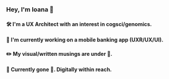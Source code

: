 ### Hey, I'm Ioana :green_heart:

#### :hammer_and_wrench: I'm a UX Architect with an interest in cogsci/genomics.

#### :iphone: I'm currently working on a mobile banking app (UXR/UX/UI). 

#### :pencil2: My visual/written musings are under :construction:. 

#### :compass: Currently gone :climbing:. Digitally within reach.


<!--
**idre07/idre07** is a ✨ _special_ ✨ repository because its `README.md` (this file) appears on your GitHub profile.

Here are some ideas to get you started:

- 🔭 I’m currently working on ...
- 🌱 I’m currently learning ...
- 👯 I’m looking to collaborate on ...
- 🤔 I’m looking for help with ...
- 💬 Ask me about ...
- 📫 How to reach me: ...
- 😄 Pronouns: ...
- ⚡ Fun fact: ...
-->


